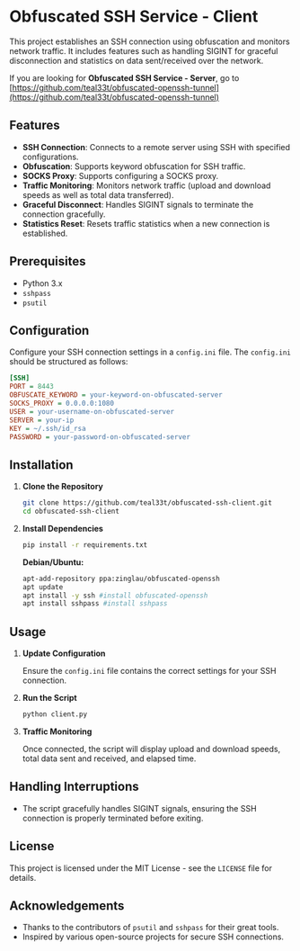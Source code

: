 # Obfuscated SSH Service - Client

This project establishes an SSH connection using obfuscation and monitors network traffic. It includes features such as handling SIGINT for graceful disconnection and statistics on data sent/received over the network.

If you are looking for **Obfuscated SSH Service - Server**, go to [https://github.com/teal33t/obfuscated-openssh-tunnel](https://github.com/teal33t/obfuscated-openssh-tunnel) 

## Features

- **SSH Connection**: Connects to a remote server using SSH with specified configurations.
- **Obfuscation**: Supports keyword obfuscation for SSH traffic.
- **SOCKS Proxy**: Supports configuring a SOCKS proxy.
- **Traffic Monitoring**: Monitors network traffic (upload and download speeds as well as total data transferred).
- **Graceful Disconnect**: Handles SIGINT signals to terminate the connection gracefully.
- **Statistics Reset**: Resets traffic statistics when a new connection is established.

## Prerequisites

- Python 3.x
- `sshpass`
- `psutil`

## Configuration

Configure your SSH connection settings in a `config.ini` file. The `config.ini` should be structured as follows:

```ini
[SSH]
PORT = 8443
OBFUSCATE_KEYWORD = your-keyword-on-obfuscated-server
SOCKS_PROXY = 0.0.0.0:1080
USER = your-username-on-obfuscated-server
SERVER = your-ip
KEY = ~/.ssh/id_rsa
PASSWORD = your-password-on-obfuscated-server
```

## Installation

1. **Clone the Repository**

    ```bash
    git clone https://github.com/teal33t/obfuscated-ssh-client.git
    cd obfuscated-ssh-client
    ```

2. **Install Dependencies**

    ```bash
    pip install -r requirements.txt
    ```

    **Debian/Ubuntu:**

    ```bash
    apt-add-repository ppa:zinglau/obfuscated-openssh 
    apt update 
    apt install -y ssh #install obfuscated-openssh 
    apt install sshpass #install sshpass
    ```
    
## Usage

1. **Update Configuration**

    Ensure the `config.ini` file contains the correct settings for your SSH connection.

2. **Run the Script**

    ```bash
    python client.py
    ```

3. **Traffic Monitoring**

    Once connected, the script will display upload and download speeds, total data sent and received, and elapsed time.

## Handling Interruptions

- The script gracefully handles SIGINT signals, ensuring the SSH connection is properly terminated before exiting.


## License

This project is licensed under the MIT License - see the `LICENSE` file for details.

## Acknowledgements

- Thanks to the contributors of `psutil` and `sshpass` for their great tools.
- Inspired by various open-source projects for secure SSH connections.